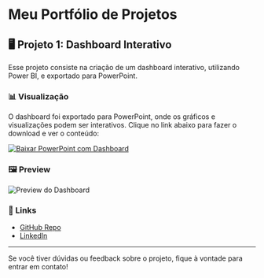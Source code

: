 # Meu Portfólio de Projetos

## 🖥️ Projeto 1: Dashboard Interativo

Esse projeto consiste na criação de um dashboard interativo, utilizando Power BI, e exportado para PowerPoint.

### 📊 Visualização

O dashboard foi exportado para PowerPoint, onde os gráficos e visualizações podem ser interativos. Clique no link abaixo para fazer o download e ver o conteúdo:


[![Baixar PowerPoint com Dashboard](https://img.shields.io/badge/Download-PowerPoint-blue?style=for-the-badge)](https://raw.githubusercontent.com/rfaelvitor/portfolio/69b19397cc7420369c50e801adbc4f56c8af393c/Dashboard%20Financeiro%20Pessoal%20-%20C%C3%B3pia%20compartilh%C3%A1vel.pptx)

### 🖼️ Preview
![Preview do Dashboard](url_da_imagem_de_preview.png)

### 🔗 Links

- [GitHub Repo](URL_DO_REPOSITORIO)
- [LinkedIn](URL_LINKEDIN)

---

Se você tiver dúvidas ou feedback sobre o projeto, fique à vontade para entrar em contato!
